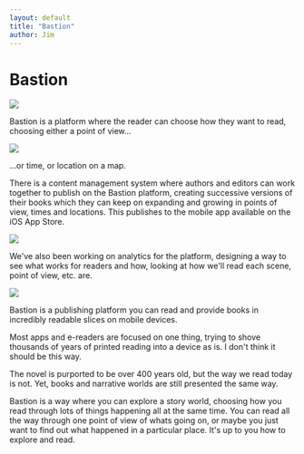 ```yaml
---
layout: default
title: "Bastion"
author: Jim
---
```


# Bastion

![]({{site.url}}assets/images/bastion-screens1.png)

Bastion is a platform where the reader can choose how they want to read, choosing either a point of view...

![]({{site.url}}assets/images/bastion-screens2.png)

...or time, or location on a map.

There is a content management system where authors and editors can work together to publish on the Bastion platform, creating successive versions of their books which they can keep on expanding and growing in points of view, times and locations. This publishes to the mobile app available on the iOS App Store.

![]({{site.url}}assets/images/bastion-admin1.png)

We've also been working on analytics for the platform, designing a way to see what works for readers and how, looking at how we'll read each scene, point of view, etc. are.

![]({{site.url}}assets/images/bastion-admin2.png)

Bastion is a publishing platform you can read and provide books in incredibly readable slices on mobile devices.

Most apps and e-readers are focused on one thing, trying to shove thousands of years of printed reading into a device as is. I don't think it should be this way.

The novel is purported to be over 400 years old, but the way we read today is not. Yet, books and narrative worlds are still presented the same way.

Bastion is a way where you can explore a story world, choosing how you read through lots of things happening all at the same time. You can read all the way through one point of view of whats going on, or maybe you just want to find out what happened in a particular place. It's up to you how to explore and read.
